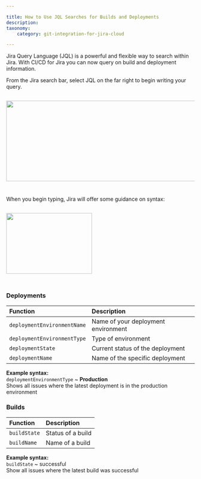 ```yaml
---

title: How to Use JQL Searches for Builds and Deployments
description:
taxonomy:
    category: git-integration-for-jira-cloud

---
```


Jira Query Language (JQL) is a powerful and flexible way to search within Jira. With CI/CD for Jira you can now query on build and deployment information.

From the Jira search bar, select JQL on the far right to begin writing your query.

<img src='/wp-content/uploads/gij-cloud-cicd-jql-1.png' height=215 width=933 style='margin: 15px auto 25px auto; max-width: 100%' />

When you begin typing, Jira will offer some guidance on syntax:

<img src='/wp-content/uploads/gij-cloud-cicd-jql-2.png' height=162 width=229 style='margin: 15px auto 25px auto; max-width: 100%' />

### Deployments

| Function | Description |
| :--- | :--- |
| `deploymentEnvironmentName` | Name of your deployment environment |
| `deploymentEnvironmentType` | Type of environment |
| `deploymentState` | Current status of the deployment |
| `deploymentName` | Name of the specific deployment |

**Example syntax:**<br>
`deploymentEnvironmentType` ~ **Production**<br>
Shows all issues where the latest deployment is in the production environment

### Builds

| Function | Description |
| :--- | :--- |
| `buildState` | Status of a build |
| `buildName` | Name of a build |

**Example syntax:**<br>
`buildState` ~ successful<br>
Show all issues where the latest build was successful

